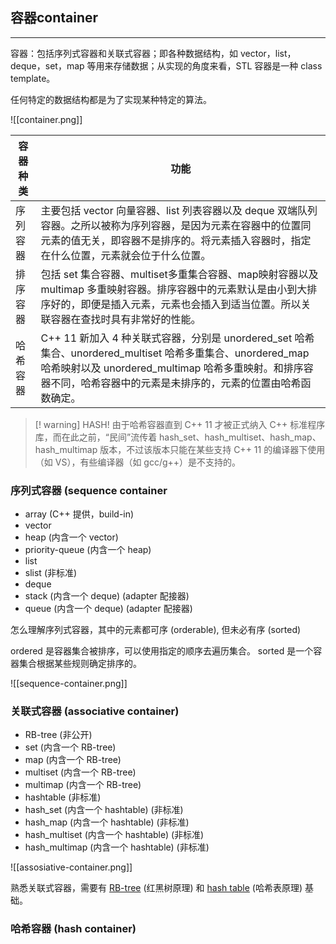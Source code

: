 
## 容器container
------------------------------

容器：包括序列式容器和关联式容器；即各种数据结构，如 vector，list，deque，set，map 等用来存储数据；从实现的角度来看，STL 容器是一种 class template。

任何特定的数据结构都是为了实现某种特定的算法。

![[container.png]]

| 容器种类                                                                                                                                                        | 功能                                                                                                                                                      |
|-------------------------------------------------------------------------------------------------------------------------------------------------------------|---------------------------------------------------------------------------------------------------------------------------------------------------------|
| 序列容器                                                                                                                                                        | 主要包括 vector 向量容器、list 列表容器以及 deque 双端队列容器。之所以被称为序列容器，是因为元素在容器中的位置同元素的值无关，即容器不是排序的。将元素插入容器时，指定在什么位置，元素就会位于什么位置。                                          |
| 排序容器                                                                                                                                                        | 包括 set 集合容器、multiset多重集合容器、map映射容器以及 multimap 多重映射容器。排序容器中的元素默认是由小到大排序好的，即便是插入元素，元素也会插入到适当位置。所以关联容器在查找时具有非常好的性能。                                        |
| 哈希容器                                                                                                                                                        | C++ 11 新加入 4 种关联式容器，分别是 unordered_set 哈希集合、unordered_multiset 哈希多重集合、unordered_map 哈希映射以及 unordered_multimap 哈希多重映射。和排序容器不同，哈希容器中的元素是未排序的，元素的位置由哈希函数确定。 |
>[! warning] HASH!
>由于哈希容器直到 C++ 11 才被正式纳入 C++ 标准程序库，而在此之前，“民间”流传着 hash_set、hash_multiset、hash_map、hash_multimap 版本，不过该版本只能在某些支持 C++ 11 的编译器下使用（如 VS），有些编译器（如 gcc/g++）是不支持的。

### 序列式容器 (sequence container

* array (C++ 提供，build-in)
* vector
* heap (内含一个 vector)
* priority-queue (内含一个 heap)
* list
* slist (非标准)
* deque
* stack (内含一个 deque) (adapter 配接器)
* queue (内含一个 deque) (adapter 配接器)

怎么理解序列式容器，其中的元素都可序 (orderable), 但未必有序 (sorted)

ordered 是容器集合被排序，可以使用指定的顺序去遍历集合。 sorted 是一个容器集合根据某些规则确定排序的。

![[sequence-container.png]]

### 关联式容器 (associative container)

*   RB-tree (非公开)
*   set (内含一个 RB-tree)
*   map (内含一个 RB-tree)
*   multiset (内含一个 RB-tree)
*   multimap (内含一个 RB-tree)
*   hashtable (非标准)
*   hash_set (内含一个 hashtable) (非标准)
*   hash_map (内含一个 hashtable) (非标准)
*   hash_multiset (内含一个 hashtable) (非标准)
*   hash_multimap (内含一个 hashtable) (非标准)

![[assosiative-container.png]]

熟悉关联式容器，需要有 [RB-tree](https://github.com/steveLauwh/Data-Structures-And-Algorithms/tree/master/Tree/RB-tree) (红黑树原理) 和 [hash table](https://github.com/steveLauwh/Data-Structures-And-Algorithms/tree/master/Hash%20Table) (哈希表原理) 基础。

### 哈希容器 (hash container)